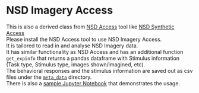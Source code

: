 # NSD Imagery Access

This is also a derived class from [NSD Access](https://github.com/tknapen/nsd_access) tool like [NSD Synthetic Access](https://github.com/Ashsr/NaselarisLab/tree/main/NSD_Synthetic_Access) \
Please install the NSD Access tool to use NSD Imagery Access. \
It is tailored to read in and analyse NSD Imagery data. \
It has similar functionality as NSD Access and has an additional function `get_expinfo` that returns a pandas dataframe with Stimulus information (Task type, Stimulus type, images shown/imagined, etc). \
The behavioral responses and the stimulus information are saved out as csv files under the [`meta_data`](./meta_data) directory. \
There is also a [sample Jupyter Notebook](./Tryout_local_NSDIAccess.ipynb) that demonstrates the usage.
